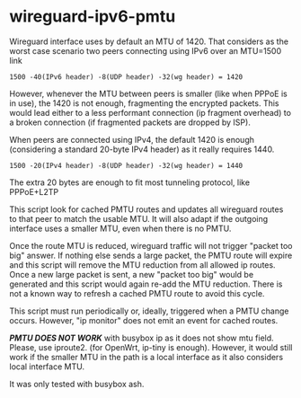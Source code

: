 # wireguard-ipv6-pmtu

Wireguard interface uses by default an MTU of 1420. That considers as the
worst case scenario two peers connecting using IPv6 over an MTU=1500 link

```
1500 -40(IPv6 header) -8(UDP header) -32(wg header) = 1420
```

However, whenever the MTU between peers is smaller (like when PPPoE is in
use), the 1420 is not enough, fragmenting the encrypted packets. This would
lead either to a less performant connection (ip fragment overhead) to a
broken connection (if fragmented packets are dropped by ISP).

When peers are connected using IPv4, the default 1420 is enough (considering
a standard 20-byte IPv4 header) as it really requires 1440.

```
1500 -20(IPv4 header) -8(UDP header) -32(wg header) = 1440
```

The extra 20 bytes are enough to fit most tunneling protocol, like PPPoE+L2TP

This script look for cached PMTU routes and updates all wireguard routes to that
peer to match the usable MTU. It will also adapt if the outgoing interface uses a
smaller MTU, even when there is no PMTU.

Once the route MTU is reduced, wireguard traffic will not trigger "packet too big"
answer. If nothing else sends a large packet, the PMTU route will expire and this
script will remove the MTU reduction from all allowed ip routes. Once a new large
packet is sent, a new "packet too big" would be generated and this script would
again re-add the MTU reduction. There is not a known way to refresh a cached PMTU
route to avoid this cycle.

This script must run periodically or, ideally, triggered when a PMTU change occurs.
However, "ip monitor" does not emit an event for cached routes.

***PMTU DOES NOT WORK*** with busybox ip as it does not show mtu field. Please, use iproute2.
(for OpenWrt, ip-tiny is enough). However, it would still work if the smaller MTU
in the path is a local interface as it also considers local interface MTU.

It was only tested with busybox ash.
